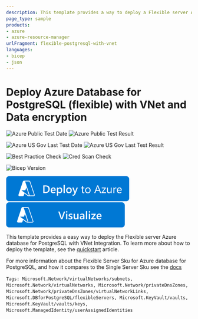 ```yaml
---
description: This template provides a way to deploy a Flexible server Azure database for PostgreSQL with VNet integration.
page_type: sample
products:
- azure
- azure-resource-manager
urlFragment: flexible-postgresql-with-vnet
languages:
- bicep
- json
---
```

# Deploy Azure Database for PostgreSQL (flexible) with VNet and Data encryption

![Azure Public Test Date](https://azurequickstartsservice.blob.core.windows.net/badges/quickstarts/microsoft.dbforpostgresql/flexible-postgresql-with-vnet-dataencryption/PublicLastTestDate.svg)
![Azure Public Test Result](https://azurequickstartsservice.blob.core.windows.net/badges/quickstarts/microsoft.dbforpostgresql/flexible-postgresql-with-vnet-dataencryption/PublicDeployment.svg)

![Azure US Gov Last Test Date](https://azurequickstartsservice.blob.core.windows.net/badges/quickstarts/microsoft.dbforpostgresql/flexible-postgresql-with-vnet-dataencryption/FairfaxLastTestDate.svg)
![Azure US Gov Last Test Result](https://azurequickstartsservice.blob.core.windows.net/badges/quickstarts/microsoft.dbforpostgresql/flexible-postgresql-with-vnet-dataencryption/FairfaxDeployment.svg)

![Best Practice Check](https://azurequickstartsservice.blob.core.windows.net/badges/quickstarts/microsoft.dbforpostgresql/flexible-postgresql-with-vnet-dataencryption/BestPracticeResult.svg)
![Cred Scan Check](https://azurequickstartsservice.blob.core.windows.net/badges/quickstarts/microsoft.dbforpostgresql/flexible-postgresql-with-vnet-dataencryption/CredScanResult.svg)

![Bicep Version](https://azurequickstartsservice.blob.core.windows.net/badges/quickstarts/microsoft.dbforpostgresql/flexible-postgresql-with-vnet-dataencryption/BicepVersion.svg)

[![Deploy To Azure](https://raw.githubusercontent.com/Azure/azure-quickstart-templates/master/1-CONTRIBUTION-GUIDE/images/deploytoazure.svg?sanitize=true)](https://portal.azure.com/#create/Microsoft.Template/uri/https%3A%2F%2Fraw.githubusercontent.com%2FAzure%2Fazure-quickstart-templates%2Fmaster%2Fquickstarts%2Fmicrosoft.dbforpostgresql%2Fflexible-postgresql-with-dataencryption%2Fazuredeploy.json)
[![Visualize](https://raw.githubusercontent.com/Azure/azure-quickstart-templates/master/1-CONTRIBUTION-GUIDE/images/visualizebutton.svg?sanitize=true)](http://armviz.io/#/?load=https%3A%2F%2Fraw.githubusercontent.com%2FAzure%2Fazure-quickstart-templates%2Fmaster%2Fquickstarts%2Fmicrosoft.dbforpostgresql%2Fflexible-postgresql-with-dataencryption%2Fazuredeploy.json)

This template provides a easy way to deploy the Flexible server Azure database for PostgreSQL with VNet Integration. To learn more about how to deploy the template, see the [quickstart](https://docs.microsoft.com/azure/postgresql/flexible-server/quickstart-create-arm-template) article.

For more information about the Flexible Server Sku for Azure database for PostgreSQL, and how it compares to the Single Server Sku see the [docs](https://docs.microsoft.com/azure/postgresql/select-right-deployment-type)

`Tags: Microsoft.Network/virtualNetworks/subnets, Microsoft.Network/virtualNetworks, Microsoft.Network/privateDnsZones, Microsoft.Network/privateDnsZones/virtualNetworkLinks, Microsoft.DBforPostgreSQL/flexibleServers, Microsoft.KeyVault/vaults, Microsoft.KeyVault/vaults/keys, Microsoft.ManagedIdentity/userAssignedIdentities`

